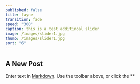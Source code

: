 ```yaml
---
published: false
title: fayne
transition: fade
speed: "300"
caption: this is a test additinoal slider
image: /images/slider1.jpg
thumb: /images/slider1.jpg
sort: "6"
---
```


## A New Post

Enter text in [Markdown](http://daringfireball.net/projects/markdown/). Use the toolbar above, or click the **
